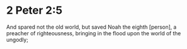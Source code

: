 # 2 Peter 2:5

And spared not the old world, but saved Noah the eighth [person], a preacher of righteousness, bringing in the flood upon the world of the ungodly;